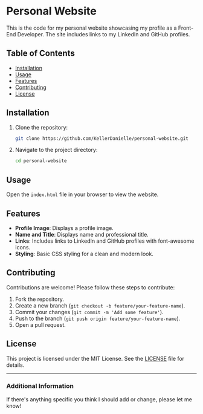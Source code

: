 # Personal Website

This is the code for my personal website showcasing my profile as a Front-End Developer. The site includes links to my LinkedIn and GitHub profiles.

## Table of Contents
- [Installation](#installation)
- [Usage](#usage)
- [Features](#features)
- [Contributing](#contributing)
- [License](#license)

## Installation

1. Clone the repository:
    ```sh
    git clone https://github.com/KellerDanielle/personal-website.git
    ```
2. Navigate to the project directory:
    ```sh
    cd personal-website
    ```

## Usage

Open the `index.html` file in your browser to view the website.

## Features

- **Profile Image**: Displays a profile image.
- **Name and Title**: Displays name and professional title.
- **Links**: Includes links to LinkedIn and GitHub profiles with font-awesome icons.
- **Styling**: Basic CSS styling for a clean and modern look.

## Contributing

Contributions are welcome! Please follow these steps to contribute:

1. Fork the repository.
2. Create a new branch (`git checkout -b feature/your-feature-name`).
3. Commit your changes (`git commit -m 'Add some feature'`).
4. Push to the branch (`git push origin feature/your-feature-name`).
5. Open a pull request.

## License

This project is licensed under the MIT License. See the [LICENSE](LICENSE) file for details.

---

### Additional Information

If there's anything specific you think I should add or change, please let me know!
